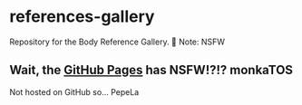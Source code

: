 # references-gallery

Repository for the Body Reference Gallery. 🔞 Note: NSFW  

## Wait, the [GitHub Pages](https://theblackcat-oc.github.io/references-gallery/) has NSFW!?!? monkaTOS

Not hosted on GitHub so... PepeLa
